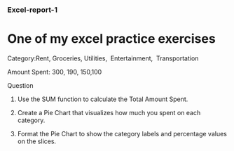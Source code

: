 ### Excel-report-1
# One of my excel practice exercises

Category:Rent, Groceries, Utilities,  Entertainment,  Transportation 

Amount Spent: 300, 190, 150,100


Question 
1) Use the SUM function to calculate the Total Amount Spent. 

2) Create a Pie Chart that visualizes how much you spent on each category. 

3) Format the Pie Chart to show the category labels and percentage values on the slices.


